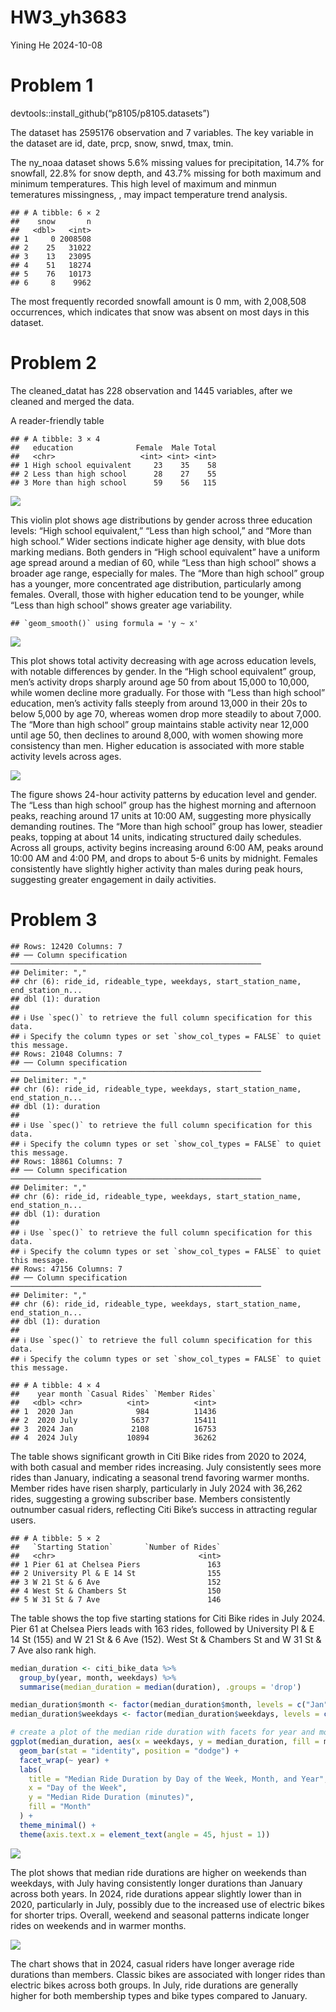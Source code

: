 HW3_yh3683
================
Yining He
2024-10-08

# Problem 1

devtools::install_github(“p8105/p8105.datasets”)

The dataset has 2595176 observation and 7 variables. The key variable in
the dataset are id, date, prcp, snow, snwd, tmax, tmin.

The ny_noaa dataset shows 5.6% missing values for precipitation, 14.7%
for snowfall, 22.8% for snow depth, and 43.7% missing for both maximum
and minimum temperatures. This high level of maximum and minmun
temeratures missingness, , may impact temperature trend analysis.

    ## # A tibble: 6 × 2
    ##    snow       n
    ##   <dbl>   <int>
    ## 1     0 2008508
    ## 2    25   31022
    ## 3    13   23095
    ## 4    51   18274
    ## 5    76   10173
    ## 6     8    9962

The most frequently recorded snowfall amount is 0 mm, with 2,008,508
occurrences, which indicates that snow was absent on most days in this
dataset.

# Problem 2

The cleaned_datat has 228 observation and 1445 variables, after we
cleaned and merged the data.

A reader-friendly table

    ## # A tibble: 3 × 4
    ##   education              Female  Male Total
    ##   <chr>                   <int> <int> <int>
    ## 1 High school equivalent     23    35    58
    ## 2 Less than high school      28    27    55
    ## 3 More than high school      59    56   115

![](P8105_HW3_yh3683_files/figure-gfm/unnamed-chunk-9-1.png)<!-- -->

This violin plot shows age distributions by gender across three
education levels: “High school equivalent,” “Less than high school,” and
“More than high school.” Wider sections indicate higher age density,
with blue dots marking medians. Both genders in “High school equivalent”
have a uniform age spread around a median of 60, while “Less than high
school” shows a broader age range, especially for males. The “More than
high school” group has a younger, more concentrated age distribution,
particularly among females. Overall, those with higher education tend to
be younger, while “Less than high school” shows greater age variability.

    ## `geom_smooth()` using formula = 'y ~ x'

![](P8105_HW3_yh3683_files/figure-gfm/unnamed-chunk-11-1.png)<!-- -->

This plot shows total activity decreasing with age across education
levels, with notable differences by gender. In the “High school
equivalent” group, men’s activity drops sharply around age 50 from about
15,000 to 10,000, while women decline more gradually. For those with
“Less than high school” education, men’s activity falls steeply from
around 13,000 in their 20s to below 5,000 by age 70, whereas women drop
more steadily to about 7,000. The “More than high school” group
maintains stable activity near 12,000 until age 50, then declines to
around 8,000, with women showing more consistency than men. Higher
education is associated with more stable activity levels across ages.

![](P8105_HW3_yh3683_files/figure-gfm/unnamed-chunk-13-1.png)<!-- -->

The figure shows 24-hour activity patterns by education level and
gender. The “Less than high school” group has the highest morning and
afternoon peaks, reaching around 17 units at 10:00 AM, suggesting more
physically demanding routines. The “More than high school” group has
lower, steadier peaks, topping at about 14 units, indicating structured
daily schedules. Across all groups, activity begins increasing around
6:00 AM, peaks around 10:00 AM and 4:00 PM, and drops to about 5-6 units
by midnight. Females consistently have slightly higher activity than
males during peak hours, suggesting greater engagement in daily
activities.

# Problem 3

    ## Rows: 12420 Columns: 7
    ## ── Column specification ────────────────────────────────────────────────────────
    ## Delimiter: ","
    ## chr (6): ride_id, rideable_type, weekdays, start_station_name, end_station_n...
    ## dbl (1): duration
    ## 
    ## ℹ Use `spec()` to retrieve the full column specification for this data.
    ## ℹ Specify the column types or set `show_col_types = FALSE` to quiet this message.
    ## Rows: 21048 Columns: 7
    ## ── Column specification ────────────────────────────────────────────────────────
    ## Delimiter: ","
    ## chr (6): ride_id, rideable_type, weekdays, start_station_name, end_station_n...
    ## dbl (1): duration
    ## 
    ## ℹ Use `spec()` to retrieve the full column specification for this data.
    ## ℹ Specify the column types or set `show_col_types = FALSE` to quiet this message.
    ## Rows: 18861 Columns: 7
    ## ── Column specification ────────────────────────────────────────────────────────
    ## Delimiter: ","
    ## chr (6): ride_id, rideable_type, weekdays, start_station_name, end_station_n...
    ## dbl (1): duration
    ## 
    ## ℹ Use `spec()` to retrieve the full column specification for this data.
    ## ℹ Specify the column types or set `show_col_types = FALSE` to quiet this message.
    ## Rows: 47156 Columns: 7
    ## ── Column specification ────────────────────────────────────────────────────────
    ## Delimiter: ","
    ## chr (6): ride_id, rideable_type, weekdays, start_station_name, end_station_n...
    ## dbl (1): duration
    ## 
    ## ℹ Use `spec()` to retrieve the full column specification for this data.
    ## ℹ Specify the column types or set `show_col_types = FALSE` to quiet this message.

    ## # A tibble: 4 × 4
    ##    year month `Casual Rides` `Member Rides`
    ##   <dbl> <chr>          <int>          <int>
    ## 1  2020 Jan              984          11436
    ## 2  2020 July            5637          15411
    ## 3  2024 Jan             2108          16753
    ## 4  2024 July           10894          36262

The table shows significant growth in Citi Bike rides from 2020 to 2024,
with both casual and member rides increasing. July consistently sees
more rides than January, indicating a seasonal trend favoring warmer
months. Member rides have risen sharply, particularly in July 2024 with
36,262 rides, suggesting a growing subscriber base. Members consistently
outnumber casual riders, reflecting Citi Bike’s success in attracting
regular users.

    ## # A tibble: 5 × 2
    ##   `Starting Station`       `Number of Rides`
    ##   <chr>                                <int>
    ## 1 Pier 61 at Chelsea Piers               163
    ## 2 University Pl & E 14 St                155
    ## 3 W 21 St & 6 Ave                        152
    ## 4 West St & Chambers St                  150
    ## 5 W 31 St & 7 Ave                        146

The table shows the top five starting stations for Citi Bike rides in
July 2024. Pier 61 at Chelsea Piers leads with 163 rides, followed by
University Pl & E 14 St (155) and W 21 St & 6 Ave (152). West St &
Chambers St and W 31 St & 7 Ave also rank high.

``` r
median_duration <- citi_bike_data %>%
  group_by(year, month, weekdays) %>%
  summarise(median_duration = median(duration), .groups = 'drop')

median_duration$month <- factor(median_duration$month, levels = c("Jan", "July"))
median_duration$weekdays <- factor(median_duration$weekdays, levels = c("Monday", "Tuesday", "Wednesday", "Thursday", "Friday", "Saturday", "Sunday"))

# create a plot of the median ride duration with facets for year and month
ggplot(median_duration, aes(x = weekdays, y = median_duration, fill = month)) +
  geom_bar(stat = "identity", position = "dodge") +
  facet_wrap(~ year) +
  labs(
    title = "Median Ride Duration by Day of the Week, Month, and Year",
    x = "Day of the Week",
    y = "Median Ride Duration (minutes)",
    fill = "Month"
  ) +
  theme_minimal() +
  theme(axis.text.x = element_text(angle = 45, hjust = 1))
```

![](P8105_HW3_yh3683_files/figure-gfm/unnamed-chunk-16-1.png)<!-- -->

The plot shows that median ride durations are higher on weekends than
weekdays, with July having consistently longer durations than January
across both years. In 2024, ride durations appear slightly lower than in
2020, particularly in July, possibly due to the increased use of
electric bikes for shorter trips. Overall, weekend and seasonal patterns
indicate longer rides on weekends and in warmer months.

![](P8105_HW3_yh3683_files/figure-gfm/unnamed-chunk-17-1.png)<!-- -->

The chart shows that in 2024, casual riders have longer average ride
durations than members. Classic bikes are associated with longer rides
than electric bikes across both groups. In July, ride durations are
generally higher for both membership types and bike types compared to
January.
